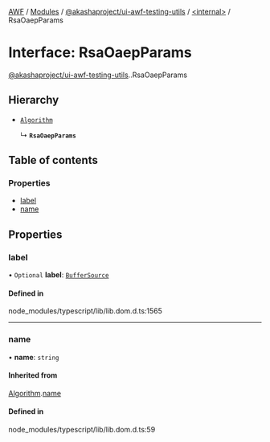 [AWF](../README.md) / [Modules](../modules.md) / [@akashaproject/ui-awf-testing-utils](../modules/akashaproject_ui_awf_testing_utils.md) / [<internal\>](../modules/akashaproject_ui_awf_testing_utils._internal_.md) / RsaOaepParams

# Interface: RsaOaepParams

[@akashaproject/ui-awf-testing-utils](../modules/akashaproject_ui_awf_testing_utils.md).[<internal>](../modules/akashaproject_ui_awf_testing_utils._internal_.md).RsaOaepParams

## Hierarchy

- [`Algorithm`](akashaproject_ui_awf_testing_utils._internal_.Algorithm.md)

  ↳ **`RsaOaepParams`**

## Table of contents

### Properties

- [label](akashaproject_ui_awf_testing_utils._internal_.RsaOaepParams.md#label)
- [name](akashaproject_ui_awf_testing_utils._internal_.RsaOaepParams.md#name)

## Properties

### label

• `Optional` **label**: [`BufferSource`](../modules/akashaproject_ui_awf_testing_utils._internal_.md#buffersource)

#### Defined in

node_modules/typescript/lib/lib.dom.d.ts:1565

___

### name

• **name**: `string`

#### Inherited from

[Algorithm](akashaproject_ui_awf_testing_utils._internal_.Algorithm.md).[name](akashaproject_ui_awf_testing_utils._internal_.Algorithm.md#name)

#### Defined in

node_modules/typescript/lib/lib.dom.d.ts:59

